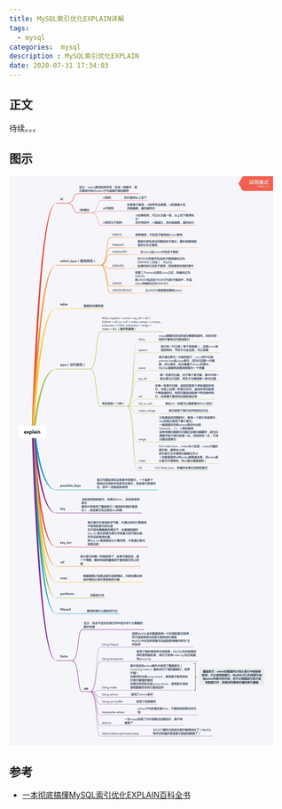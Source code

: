 ```yaml
---
title: MySQL索引优化EXPLAIN详解
tags:
  - mysql
categories:  mysql
description : MySQL索引优化EXPLAIN
date: 2020-07-31 17:34:03
---
```

## 正文

待续。。。

## 图示

![](mysql-explain/1.jpg)

## 参考

- [一本彻底搞懂MySQL索引优化EXPLAIN百科全书](https://mp.weixin.qq.com/s/rem7Ds_QSnyhlrtNPByQcg)

